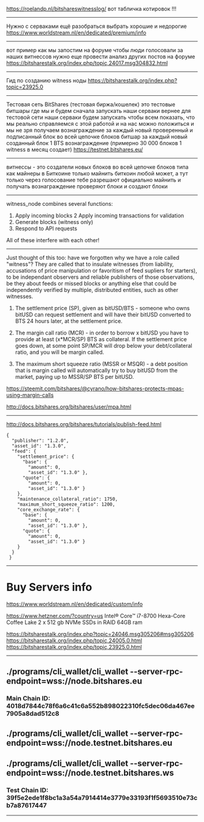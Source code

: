 
https://roelandp.nl/bitshareswitnesslog/  вот табличка котировок !!!

_________________________________________________________________________________________________________________________________

Нужно с серваками ещё разобраться
выбрать хорошие и недорогие
https://www.worldstream.nl/en/dedicated/premium/info

_________________________________________________________________________________________________________________________________

вот пример как мы запостим на форуме чтобы люди голосовали за наших витнессов
нужно еще провести анализ других постов на форуме
https://bitsharestalk.org/index.php/topic,24017.msg304832.html

_________________________________________________________________________________________________________________________________

Гид по созданию witness ноды
https://bitsharestalk.org/index.php?topic=23925.0

_________________________________________________________________________________________________________________________________

Тестовая сеть BitShares (тестовая биржа/кошелек)
это тестовые битшары где мы и будем сначала запускать наши серваки
вернее для тестовой сети наши серваки будем запускать чтобы всем показать, 
что мы реально справляемся с этой работой и на нас можно положиться и мы не зря 
получаем вознаграждение за каждый новый проверенный и 
подписанный блок во всей цепочке блоков битшар 
за каждый новый созданный блок 1 BTS вознаграждение (примерно 30 000 блоков 1 witness в месяц создает)
https://testnet.bitshares.eu/

_________________________________________________________________________________________________________________________________

витнессы - это создатели новых блоков во всей цепочке блоков
типа как майнеры в Биткоине
только майнить биткоин любой может, а тут только через голосование тебе разрешают официально майнить
и получать вознаграждение
проверяют блоки и создают блоки

_________________________________________________________________________________________________________________________________

witness_node combines several functions:
1. Apply incoming blocks
2  Apply incoming transactions for validation
3. Generate blocks (witness only)
4. Respond to API requests

All of these interfere with each other!

_________________________________________________________________________________________________________________________________

Just thought of this too: have we forgotten why we have a role called "witness"? They are called that to insulate witnesses (from liability, accusations of price manipulation or favoritism of feed supliers for starters), to be independant observers and reliable publishers of those observations, be they about feeds or missed blocks or anything else that could be independently verified by multiple, distributed entities, such as other witnesses.


1. The settlement price (SP), given as bitUSD/BTS - someone who owns bitUSD can request settlement and will have their bitUSD converted to BTS 24 hours later, at the settlement price.

2. The margin call ratio (MCR) - in order to borrow x bitUSD you have to provide at least (x*MCR/SP) BTS as collateral. If the settlement price goes down, at some point SP/MCR will drop below your debt/collateral ratio, and you will be margin called.

3. The maximum short squeeze ratio (MSSR or MSQR) - a debt position that is margin called will automatically try to buy bitUSD from the market, paying up to MSSR/SP BTS per bitUSD.

https://steemit.com/bitshares/@cyrano/how-bitshares-protects-mpas-using-margin-calls

http://docs.bitshares.org/bitshares/user/mpa.html

_________________________________________________________________________________________________________________________________

http://docs.bitshares.org/bitshares/tutorials/publish-feed.html

```
{
  "publisher": "1.2.0",
  "asset_id": "1.3.0",
  "feed": {
    "settlement_price": {
      "base": {
        "amount": 0,
        "asset_id": "1.3.0" },
      "quote": {
        "amount": 0,
        "asset_id": "1.3.0" }
    },
    "maintenance_collateral_ratio": 1750,
    "maximum_short_squeeze_ratio": 1200,
    "core_exchange_rate": {
      "base": {
        "amount": 0,
        "asset_id": "1.3.0" },
      "quote": {
        "amount": 0,
        "asset_id": "1.3.0" }
    }
  }
 }
 ```
_________________________________________________________________________________________________________________________________

# Buy Servers info

https://www.worldstream.nl/en/dedicated/custom/info

https://www.hetzner.com/?country=us
Intel® Core™ i7-8700 Hexa-Core Coffee Lake 2 x 512 gb NVMe SSDs in RAID 64GB ram

https://bitsharestalk.org/index.php?topic=24046.msg305206#msg305206
https://bitsharestalk.org/index.php/topic,24005.0.html
https://bitsharestalk.org/index.php/topic,23925.0.html

_________________________________________________________________________________________________________________________________

## ./programs/cli_wallet/cli_wallet --server-rpc-endpoint=wss://node.bitshares.eu
### Main Chain ID: 4018d7844c78f6a6c41c6a552b898022310fc5dec06da467ee7905a8dad512c8

## ./programs/cli_wallet/cli_wallet --server-rpc-endpoint=wss://node.testnet.bitshares.eu
## ./programs/cli_wallet/cli_wallet --server-rpc-endpoint=wss://node.testnet.bitshares.ws
### Test Chain ID: 39f5e2ede1f8bc1a3a54a7914414e3779e33193f1f5693510e73cb7a87617447

_________________________________________________________________________________________________________________________________
